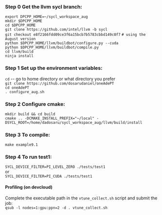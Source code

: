 ### Step 0 Get the llvm sycl branch:   
`export DPCPP_HOME=~/sycl_workspace_aug`   
`mkdir $DPCPP_HOME`   
`cd $DPCPP_HOME`   
`git clone https://github.com/intel/llvm -b sycl`   
`git checkout e8f2166fdd09ce3f6a15bcb7b5783cbbd149c0f7`  `# using the August version`  
`python $DPCPP_HOME/llvm/buildbot/configure.py --cuda`   
`python $DPCPP_HOME/llvm/buildbot/compile.py`     
`cd llvm/build`     
`ninja install`
   
### Step 1 Set up the environment variables: 
`cd`  -- go to home directory or what directory you prefer     
`git clone https://github.com/dosarudaniel/oneAdePT`       
`cd oneAdePT`      
`. configure_aug.sh`    
   
### Step 2 Configure cmake:   
`mkdir build && cd build`         
`cmake .. -DCMAKE_INSTALL_PREFIX="~/local" -DSYCL_ROOT=/home/dadosaru/sycl_workspace_aug/llvm/build/install`   
   
### Step 3 To compile:   
`make example9.1`   
   
### Step 4 To run test1:   
`SYCL_DEVICE_FILTER=PI_LEVEL_ZERO ./tests/test1`  
or    
`SYCL_DEVICE_FILTER=PI_CUDA ./tests/test1`  


#### Profiling (on devcloud)
Complete the executable path in the `vtune_collect.sh` script and submit the job:    
`qsub -l nodes=1:gpu:ppn=2 -d . vtune_collect.sh`

